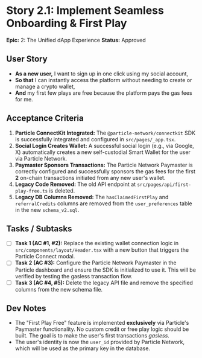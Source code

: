 # Story 2.1: Implement Seamless Onboarding & First Play

**Epic:** 2: The Unified dApp Experience
**Status:** Approved

## User Story
- **As a new user,** I want to sign up in one click using my social account,
- **So that** I can instantly access the platform without needing to create or manage a crypto wallet,
- **And** my first few plays are free because the platform pays the gas fees for me.

## Acceptance Criteria
1.  **Particle ConnectKit Integrated:** The `@particle-network/connectkit` SDK is successfully integrated and configured in `src/pages/_app.tsx`.
2.  **Social Login Creates Wallet:** A successful social login (e.g., via Google, X) automatically creates a new self-custodial Smart Wallet for the user via Particle Network.
3.  **Paymaster Sponsors Transactions:** The Particle Network Paymaster is correctly configured and successfully sponsors the gas fees for the first **2** on-chain transactions initiated from any new user's wallet.
4.  **Legacy Code Removed:** The old API endpoint at `src/pages/api/first-play-free.ts` is deleted.
5.  **Legacy DB Columns Removed:** The `hasClaimedFirstPlay` and `referralCredits` columns are removed from the `user_preferences` table in the new `schema_v2.sql`.

## Tasks / Subtasks
-   [ ] **Task 1 (AC #1, #2):** Replace the existing wallet connection logic in `src/components/layout/Header.tsx` with a new button that triggers the Particle Connect modal.
-   [ ] **Task 2 (AC #3):** Configure the Particle Network Paymaster in the Particle dashboard and ensure the SDK is initialized to use it. This will be verified by testing the gasless transaction flow.
-   [ ] **Task 3 (AC #4, #5):** Delete the legacy API file and remove the specified columns from the new schema file.

## Dev Notes
-   The "First Play Free" feature is implemented **exclusively** via Particle's Paymaster functionality. No custom credit or free play logic should be built. The goal is to make the user's first transactions *gasless*.
-   The user's identity is now the `user_id` provided by Particle Network, which will be used as the primary key in the database.
